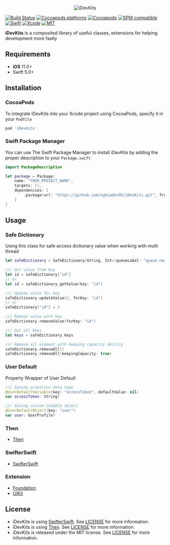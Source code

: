<p align="center">
  <img src="https://raw.githubusercontent.com/nghiadev95/iDevKits/master/Assets/logo.png" title="iDevKits">
</p>

[![Build Status](https://github.com/nghiadev95/iDevKits/workflows/Swift/badge.svg?branch=master)](https://github.com/nghiadev95/iDevKits/actions)
[![Cocoapods platforms](https://img.shields.io/cocoapods/p/iDevKits)](https://github.com/nghiadev95/iDevKits)
[![Cocoapods](https://img.shields.io/cocoapods/v/iDevKits.svg)](https://cocoapods.org/pods/iDevKits)
[![SPM compatible](https://img.shields.io/badge/SPM-Compatible-brightgreen.svg?style=flat)](https://swift.org/package-manager/)
[![Swift](https://img.shields.io/badge/Swift-5.3-orange.svg)](https://swift.org)
[![Xcode](https://img.shields.io/badge/Xcode-11.6-blue.svg)](https://developer.apple.com/xcode)
[![MIT](https://img.shields.io/badge/License-MIT-red.svg)](https://opensource.org/licenses/MIT)

**iDevKits** is a composited library of useful classes, extensions for helping development more fastly

## Requirements

- **iOS** 11.0+
- Swift 5.0+

## Installation

### CocoaPods

To integrate iDevKits into your Xcode project using CocoaPods, specify it in your `Podfile`

```ruby
pod 'iDevKits'
```

### Swift Package Manager
You can use The Swift Package Manager to install iDevKits by adding the proper description to your `Package.swift` 

```swift
import PackageDescription

let package = Package(
    name: "YOUR_PROJECT_NAME",
    targets: [],
    dependencies: [
        .package(url: "https://github.com/nghiadev95/iDevKits.git", from: "1.0.0")
    ]
)
```


## Usage

### Safe Dictionary
Using this class for safe access dictionary value when working with multi thread

```swift
let safeDictionary = SafeDictionary<String, Int>(queueLabel: "queue.name")

/// Get value from key
let id = safeDictionary["id"]
// or
let id = safeDictionary.getValue(key: "id")

/// Update value for key
safeDictionary.updateValue(2, forKey: "id")
// or
safeDictionary["id"] = 2

/// Remove value with key
safeDictionary.removeValue(forKey: "id")

/// Get all keys
let keys = safeDictionary.keys

/// Remove all element with keeping capacity ability
safeDictionary.removeAll()
safeDictionary.removeAll(keepingCapacity: true)
```

### User Default
Property Wrapper of User Default

```swift
/// Saving primitive data type
@UserDefaultVariable(key: "accessToken", defaultValue: nil)
var accessToken: String?

/// Saving custom Codable object
@UserDefaultObject(key: "user")
var user: UserProfile?
```

### Then

- [Then](https://github.com/devxoul/Then)

### SwifterSwift

- [SwifterSwift](https://github.com/SwifterSwift/SwifterSwift)

### Extension

- [Foundation](https://github.com/nghiadev95/iDevKits/tree/master/Sources/Foundation)
- [UIKit](https://github.com/nghiadev95/iDevKits/tree/master/Sources/UIKit)


## License

- iDevKits is using [SwifterSwift](https://github.com/SwifterSwift/SwifterSwift). See  [LICENSE](https://github.com/SwifterSwift/SwifterSwift/blob/master/LICENSE) for more information.
- iDevKits is using [Then](https://github.com/devxoul/Then). See  [LICENSE](https://github.com/devxoul/Then/blob/master/LICENSE) for more information.
- iDevKits is released under the MIT license. See [LICENSE](https://github.com/nghiadev95/iDevKits/blob/master/LICENSE) for more information.

